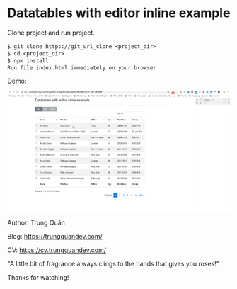 # Datatables with editor inline example

Clone project and run project.

```
$ git clone https://git_url_clone <project_dir>
$ cd <project_dir>
$ npm install
Run file index.html immediately on your browser
```
Demo:

![](images/demo-01.gif)

Author: Trung Quân

Blog: https://trungquandev.com/

CV: https://cv.trungquandev.com/

"A little bit of fragrance always clings to the hands that gives you roses!"

Thanks for watching!
